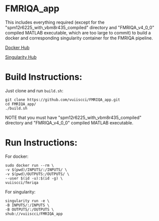 # FMRIQA_app
This includes everything required (except for the "spm12r6225_with_vbm8r435_compiled" directory and "FMRIQA_v4_0_0" compiled MATLAB executable, which are too large to commit) to build a docker and corresponding singularity container for the FMRIQA pipeline. 

[Docker Hub](https://hub.docker.com/r/vuiiscci/fmriqa/tags/)

[Singularity Hub](https://www.singularity-hub.org/collections/920)

# Build Instructions:
Just clone and run `build.sh`:
```
git clone https://github.com/vuiiscci/FMRIQA_app.git
cd FMRIQA_app/
./build.sh
```
NOTE that you must have "spm12r6225_with_vbm8r435_compiled" directory and "FMRIQA_v4_0_0" compiled MATLAB executable.

# Run Instructions:
For docker:
```
sudo docker run --rm \
-v $(pwd)/INPUTS/:/INPUTS/ \
-v $(pwd)/OUTPUTS:/OUTPUTS/ \
--user $(id -u):$(id -g) \
vuiiscci/fmriqa
```
For singularity:
```
singularity run -e \
-B INPUTS/:/INPUTS \
-B OUTPUTS/:/OUTPUTS \
shub://vuiiscci/FMRIQA_app
```
